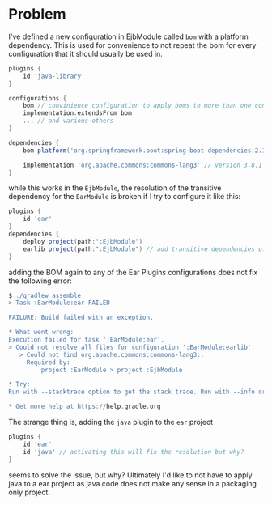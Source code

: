 # Problem


I've defined a new configuration in EjbModule called `bom` with a platform dependency.
This is used for convenience to not repeat the bom for every configuration that it should usually be used in.


````groovy
plugins {
    id 'java-library'
}

configurations {
    bom // convinience configuration to apply boms to more than one configuration
    implementation.extendsFrom bom
    ... // and various others
}

dependencies {
    bom platform('org.springframework.boot:spring-boot-dependencies:2.1.2.RELEASE')

    implementation 'org.apache.commons:commons-lang3' // version 3.8.1 selected by spring boot pom
}
````
while this works in the `EjbModule`, the resolution of the transitive dependency for the `EarModule` is broken if I try to configure it like this:
```groovy
plugins {
    id 'ear'
}
dependencies {
    deploy project(path:":EjbModule")
    earlib project(path:":EjbModule") // add transitive dependencies of the EjbModule too
}
```
adding the BOM again to any of the Ear Plugins configurations does not fix the following error:

````groovy
$ ./gradlew assemble
> Task :EarModule:ear FAILED

FAILURE: Build failed with an exception.

* What went wrong:
Execution failed for task ':EarModule:ear'.
> Could not resolve all files for configuration ':EarModule:earlib'.
   > Could not find org.apache.commons:commons-lang3:.
     Required by:
         project :EarModule > project :EjbModule

* Try:
Run with --stacktrace option to get the stack trace. Run with --info or --debug option to get more log output. Run with --scan to get full insights.

* Get more help at https://help.gradle.org
````

The strange thing is, adding the `java` plugin to the `ear` project
```groovy
plugins {
    id 'ear'
    id 'java' // activating this will fix the resolution but why?
}
```
seems to solve the issue, but why?
Ultimately I'd like to not have to apply java to a ear project as java code does not make any sense in a packaging only project.